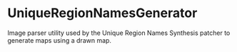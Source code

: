 # UniqueRegionNamesGenerator
Image parser utility used by the Unique Region Names Synthesis patcher to generate maps using a drawn map.
